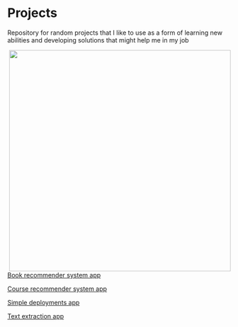# Projects
Repository for random projects that I like to use as a form of learning new abilities and developing solutions that might help me in my job

<img src="https://i.pinimg.com/564x/3d/e2/a2/3de2a2fe0bfa53295afec8c3311f7016.jpg" width="500" align = "right">


[Book recommender system app](https://github.com/brunhs/projects/tree/main/book-recommender-system-app)

[Course recommender system app](https://github.com/brunhs/projects/tree/main/course-recommender-system-app)

[Simple deployments app](https://github.com/brunhs/projects/tree/main/simple-deployments-gcp-app)

[Text extraction app](https://github.com/brunhs/projects/tree/main/text-extraction-app)